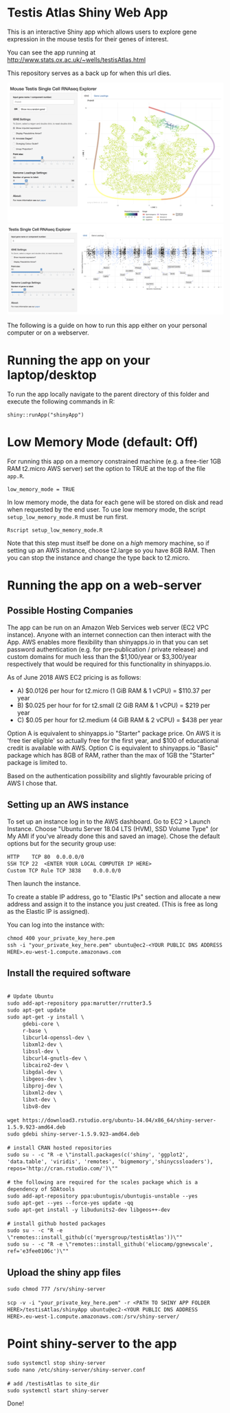 # Testis Atlas Shiny Web App

This is an interactive Shiny app which allows users to explore gene expression in the mouse testis for their genes of interest.

You can see the app running at http://www.stats.ox.ac.uk/~wells/testisAtlas.html

This repository serves as a back up for when this url dies.

![](Screenshot1.png)
![](Screenshot2.png)

The following is a guide on how to run this app either on your personal computer or on a webserver.


# Running the app on your laptop/desktop

To run the app locally navigate to the parent directory of this folder and execute the following commands in R:

```{r}
shiny::runApp("shinyApp")
```

# Low Memory Mode (default: Off)


For running this app on a memory constrained machine (e.g. a free-tier 1GB RAM t2.micro AWS server) set the option to TRUE at the top of the file `app.R`.

```{r}
low_memory_mode = TRUE
```

In low memory mode, the data for each gene will be stored on disk and read when requested by the end user.
To use low memory mode, the script `setup_low_memory_mode.R` must be run first.

```{r}
Rscript setup_low_memory_mode.R
```

Note that this step must itself be done on a *high* memory machine, so if setting up an AWS instance, choose t2.large so you have 8GB RAM. Then you can stop the instance and change the type back to t2.micro.

# Running the app on a web-server

## Possible Hosting Companies

The app can be run on an Amazon Web Services web server (EC2 VPC instance). Anyone with an internet connection can then interact with the App. AWS enables more flexibility than shinyapps.io in that you can set password authentication (e.g. for pre-publication / private release) and custom domains for much less than the $1,100/year or $3,300/year respectively that would be required for this functionality in shinyapps.io.

As of June 2018 AWS EC2 pricing is as follows:

- A) $0.0126 per hour for t2.micro (1 GiB RAM & 1 vCPU) = $110.37 per year
- B) $0.025 per hour for for t2.small (2 GiB RAM & 1 vCPU) = $219 per year
- C) $0.05 per hour for t2.medium (4 GiB RAM & 2 vCPU) = $438 per year

Option A is equivalent to shinyapps.io "Starter" package price. On AWS it is 'free tier eligible' so actually free for the first year, and $100 of educational credit is available with AWS.
Option C is equivalent to shinyapps.io "Basic" package which has 8GB of RAM, rather than the max of 1GB the "Starter" package is limited to.

Based on the authentication possibility and slightly favourable pricing of AWS I chose that.

## Setting up an AWS instance

To set up an instance log in to the AWS dashboard. Go to EC2 > Launch Instance.
Choose "Ubuntu Server 18.04 LTS (HVM), SSD Volume Type" (or My AMI if you've already done this and saved an image).
Chose the default options but for the security group use: 

```
HTTP	TCP	80	0.0.0.0/0
SSH	TCP	22	<ENTER YOUR LOCAL COMPUTER IP HERE>
Custom TCP Rule	TCP	3838	0.0.0.0/0
```

Then launch the instance.

To create a stable IP address, go to "Elastic IPs" section and allocate a new address and assign it to the instance you just created. (This is free as long as the Elastic IP is assigned).

You can log into the instance with:
```{bash}
chmod 400 your_private_key_here.pem
ssh -i "your_private_key_here.pem" ubuntu@ec2-<YOUR PUBLIC DNS ADDRESS HERE>.eu-west-1.compute.amazonaws.com
```

## Install the required software

```{bash}

# Update Ubuntu
sudo add-apt-repository ppa:marutter/rrutter3.5
sudo apt-get update
sudo apt-get -y install \
     gdebi-core \
     r-base \
     libcurl4-openssl-dev \
     libxml2-dev \
     libssl-dev \
     libcurl4-gnutls-dev \
     libcairo2-dev \
     libgdal-dev \
     libgeos-dev \
     libproj-dev \
     libxml2-dev \
     libxt-dev \
     libv8-dev
 
wget https://download3.rstudio.org/ubuntu-14.04/x86_64/shiny-server-1.5.9.923-amd64.deb
sudo gdebi shiny-server-1.5.9.923-amd64.deb

# install CRAN hosted repositories
sudo su - -c "R -e \"install.packages(c('shiny', 'ggplot2', 'data.table', 'viridis', 'remotes', 'bigmemory','shinycssloaders'), repos='http://cran.rstudio.com/')\""

# the following are required for the scales package which is a dependency of SDAtools
sudo add-apt-repository ppa:ubuntugis/ubuntugis-unstable --yes
sudo apt-get --yes --force-yes update -qq
sudo apt-get install -y libudunits2-dev libgeos++-dev

# install github hosted packages
sudo su - -c "R -e \"remotes::install_github(c('myersgroup/testisAtlas'))\""
sudo su - -c "R -e \"remotes::install_github('eliocamp/ggnewscale', ref='e3fee0106c')\""
```

## Upload the shiny app files

```{bash}
sudo chmod 777 /srv/shiny-server

scp -v -i "your_private_key_here.pem" -r <PATH TO SHINY APP FOLDER HERE>/testisAtlas/shinyApp ubuntu@ec2-<YOUR PUBLIC DNS ADDRESS HERE>.eu-west-1.compute.amazonaws.com:/srv/shiny-server/
```

# Point shiny-server to the app

```{bash}
sudo systemctl stop shiny-server
sudo nano /etc/shiny-server/shiny-server.conf

# add /testisAtlas to site_dir
sudo systemctl start shiny-server
```

Done!
